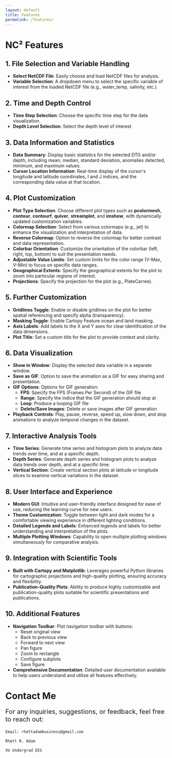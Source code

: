 ```yaml
---
layout: default
title: Features
permalink: /features/
---
```

# NC² Features

## 1. File Selection and Variable Handling
- **Select NetCDF File**: Easily choose and load NetCDF files for analysis.
- **Variable Selection**: A dropdown menu to select the specific variable of interest from the loaded NetCDF file (e.g., water_temp, salinity, etc.).

## 2. Time and Depth Control
- **Time Step Selection**: Choose the specific time step for the data visualization.
- **Depth Level Selection**: Select the depth level of interest

## 3. Data Information and Statistics
- **Data Summary**: Display basic statistics for the selected DTG and/or depth, including mean, median, standard deviation, anomalies detected, minimum, and maximum values.
- **Cursor Location Information**: Real-time display of the cursor's longitude and latitude coordinates, I and J indices, and the corresponding data value at that location.

## 4. Plot Customization
- **Plot Type Selection**: Choose different plot types such as **pcolormesh**, **contour**, **contourf**, **quiver**, **streamplot**, and **imshow**, with dynamically updated customization variables.
- **Colormap Selection**: Select from various colormaps (e.g., jet) to enhance the visualization and interpretation of data.
- **Reverse Colormap**: Option to reverse the colormap for better contrast and data representation.
- **Colorbar Orientation**: Customize the orientation of the colorbar (left, right, top, bottom) to suit the presentation needs.
- **Adjustable Value Limits**: Set custom limits for the color range (V-Max, V-Min) to focus on specific data ranges.
- **Geographical Extents**: Specify the geographical extents for the plot to zoom into particular regions of interest.
- **Projections**: Specify the projection for the plot (e.g., PlateCarree).

## 5. Further Customization
- **Gridlines Toggle**: Enable or disable gridlines on the plot for better spatial referencing and specify alpha (transparency). 
- **Masking Toggle**: Enable Cartopy Feature ocean and land masking.
- **Axis Labels**: Add labels to the X and Y axes for clear identification of the data dimensions.
- **Plot Title**: Set a custom title for the plot to provide context and clarity.

## 6. Data Visualization
- **Show in Window**: Display the selected data variable in a separate window.
- **Save as GIF**: Option to save the animation as a GIF for easy sharing and presentation.
- **GIF Options**: Options for GIF generation:
    - **FPS**: Specify the FPS (Frames Per Second) of the GIF file
    - **Range**: Specify the indice that the GIF generation should stop at
    - **Loop**: Produce a looping GIF file
    - **Delete/Save Images**: Delete or save images after GIF generation
- **Playback Controls**: Play, pause, reverse, speed up, slow down, and stop animations to analyze temporal changes in the dataset.

## 7. Interactive Analysis Tools
- **Time Series**: Generate time series and histogram plots to analyze data trends over time, and at a specific depth.
- **Depth Series**: Generate depth series and histogram plots to analyze data trends over depth, and at a specific time.
- **Vertical Section**: Create vertical section plots at latitude or longitude slices to examine vertical variations in the dataset.

## 8. User Interface and Experience
- **Modern GUI**: Intuitive and user-friendly interface designed for ease of use, reducing the learning curve for new users.
- **Theme Customization**: Toggle between light and dark modes for a comfortable viewing experience in different lighting conditions.
- **Detailed Legends and Labels**: Enhanced legends and labels for better understanding and interpretation of the plots.
- **Multiple Plotting Windows**: Capability to open multiple plotting windows simultaneously for comparative analysis.

## 9. Integration with Scientific Tools
- **Built with Cartopy and Matplotlib**: Leverages powerful Python libraries for cartographic projections and high-quality plotting, ensuring accuracy and flexibility.
- **Publication-Quality Plots**: Ability to produce highly customizable and publication-quality plots suitable for scientific presentations and publications.

## 10. Additional Features
- **Navigation Toolbar**: Plot navigation toolbar with buttons:
    - Reset original view 
    - Back to previous view 
    - Forward to next view 
    - Pan figure 
    - Zoom to rectangle 
    - Configure subplots 
    - Save figure
- **Comprehensive Documentation**: Detailed user documentation available to help users understand and utilize all features effectively.

# Contact Me

<p style="font-size: 20px;">
For any inquiries, suggestions, or feedback, feel free to reach out:
</p>

```sh
Email: rhettadambusiness@gmail.com

Rhett R. Adam

VU Undergrad EES
```
